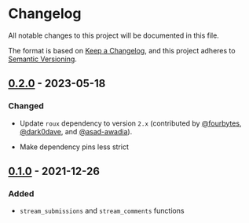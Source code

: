 # Changelog

All notable changes to this project will be documented in this file.

The format is based on [Keep a Changelog](https://keepachangelog.com/en/1.0.0/),
and this project adheres to [Semantic Versioning](https://semver.org/spec/v2.0.0.html).


## [0.2.0] - 2023-05-18

### Changed

* Update `roux` dependency to version `2.x` (contributed by [@fourbytes],
  [@dark0dave], and [@asad-awadia]).

* Make dependency pins less strict


## [0.1.0] - 2021-12-26

### Added

* `stream_submissions` and `stream_comments` functions


[Unreleased]: https://github.com/torfsen/roux-stream/compare/v0.2.0...main
[0.1.0]: https://github.com/torfsen/roux-stream/commits/v0.1.0
[0.2.0]: https://github.com/torfsen/roux-stream/compare/v0.1.0...v0.2.0

[@fourbytes]: https://github.com/fourbytes
[@dark0dave]: https://github.com/dark0dave
[@asad-awadia]: https://github.com/asad-awadia